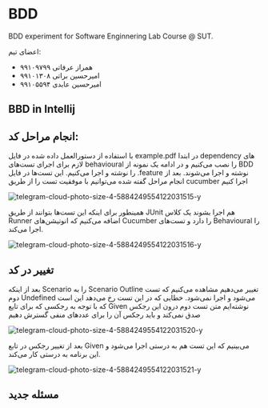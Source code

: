 # BDD
BDD experiment for Software Enginnering Lab Course @ SUT.

اعضای تیم:
- همراز عرفاتی ۹۹۱۰۹۷۹۹
- امیرحسین براتی ۹۹۱۰۱۳۰۸
- امیرحسین عابدی ۹۹۱۰۵۵۹۴

## BBD in Intellij

 
## انجام مراحل کد:

با استفاده از دستورالعمل داده شده در فایل example.pdf در ابتدا dependency های لازم برای اجرای تست‌های behavioural را نصب می‌کنیم و در ادامه یک نمونه از BDD را نوشته و اجرا می‌کنیم. این تست‌ها در فایل .feature نوشته و اجرا می‌شوند. بعد از انجام مراحل گفته شده می‌توانیم با موفقیت تست را از طریق cucumber اجرا کنیم

![telegram-cloud-photo-size-4-5884249554122031515-y](https://github.com/user-attachments/assets/2ea0b7e5-33f1-4989-afaf-b380011b1f7b)


همینطور برای اینکه این تست‌ها بتوانند از طریق JUnit هم اجرا بشوند یک کلاس Runner اضافه می‌کنیم که انوتیشن‌های Cucumber را دارد و تست‌های Behavioural را اجرا می‌کند.

![telegram-cloud-photo-size-4-5884249554122031516-y](https://github.com/user-attachments/assets/1746618d-6090-4cb9-ab2b-92bdaf8b1363)


## تغییر در کد
بعد از اینکه Scenario را به Scenario Outline تغییر می‌دهیم مشاهده می‌کنیم که تست دوم Undefined می‌شود و اجرا نمی‌شود. خطایی که در این تست رخ می‌دهد این است که با توجه به رجکسی که برای تایع Given نوشته‌ایم متن تست دوم درون این رجکس صدق نمی‌کند و باید رجکس آن را برای عددهای منفی گسترش دهیم

![telegram-cloud-photo-size-4-5884249554122031520-y](https://github.com/user-attachments/assets/92dc3d2a-7c9a-4012-afdc-41c7638381d2)


بعد از تغییر رجکس در تابع Given می‌بینیم که این تست هم به درستی اجرا می‌شود و این برنامه به درستی کار می‌کند.

![telegram-cloud-photo-size-4-5884249554122031521-y](https://github.com/user-attachments/assets/531ee6d8-b11d-44a5-a212-5ce814fcf423)



## مسئله جدید
